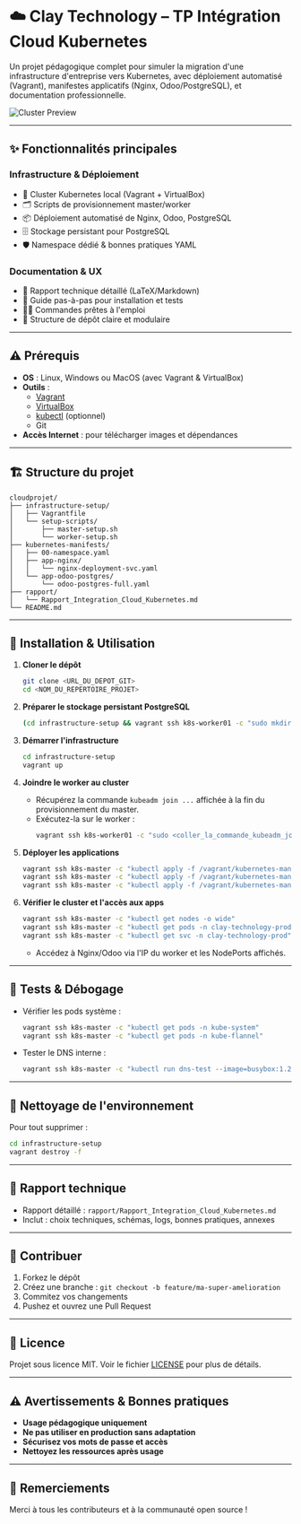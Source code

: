 # ☁️ Clay Technology – TP Intégration Cloud Kubernetes

Un projet pédagogique complet pour simuler la migration d'une infrastructure d'entreprise vers Kubernetes, avec déploiement automatisé (Vagrant), manifestes applicatifs (Nginx, Odoo/PostgreSQL), et documentation professionnelle.

![Cluster Preview](https://raw.githubusercontent.com/your-org/your-repo/main/.github/images/cluster-preview.png)

---

## ✨ Fonctionnalités principales

### Infrastructure & Déploiement
- 🚀 Cluster Kubernetes local (Vagrant + VirtualBox)
- 🗂️ Scripts de provisionnement master/worker
- 📦 Déploiement automatisé de Nginx, Odoo, PostgreSQL
- 🗄️ Stockage persistant pour PostgreSQL
- 🛡️ Namespace dédié & bonnes pratiques YAML

### Documentation & UX
- 📖 Rapport technique détaillé (LaTeX/Markdown)
- 📝 Guide pas-à-pas pour installation et tests
- 🧑‍💻 Commandes prêtes à l'emploi
- 🧩 Structure de dépôt claire et modulaire

---

## ⚠️ Prérequis

- **OS** : Linux, Windows ou MacOS (avec Vagrant & VirtualBox)
- **Outils** :
  - [Vagrant](https://www.vagrantup.com/downloads.html)
  - [VirtualBox](https://www.virtualbox.org/wiki/Downloads)
  - [kubectl](https://kubernetes.io/docs/tasks/tools/) (optionnel)
  - Git
- **Accès Internet** : pour télécharger images et dépendances

---

## 🏗️ Structure du projet

```
cloudprojet/
├── infrastructure-setup/
│   ├── Vagrantfile
│   └── setup-scripts/
│       ├── master-setup.sh
│       └── worker-setup.sh
├── kubernetes-manifests/
│   ├── 00-namespace.yaml
│   ├── app-nginx/
│   │   └── nginx-deployment-svc.yaml
│   └── app-odoo-postgres/
│       └── odoo-postgres-full.yaml
├── rapport/
│   └── Rapport_Integration_Cloud_Kubernetes.md
└── README.md
```

---

## 🚀 Installation & Utilisation

1. **Cloner le dépôt**
   ```bash
   git clone <URL_DU_DEPOT_GIT>
   cd <NOM_DU_REPERTOIRE_PROJET>
   ```

2. **Préparer le stockage persistant PostgreSQL**
   ```bash
   (cd infrastructure-setup && vagrant ssh k8s-worker01 -c "sudo mkdir -p /mnt/data-postgres-pv && sudo chmod -R 777 /mnt/data-postgres-pv")
   ```

3. **Démarrer l'infrastructure**
   ```bash
   cd infrastructure-setup
   vagrant up
   ```

4. **Joindre le worker au cluster**
   - Récupérez la commande `kubeadm join ...` affichée à la fin du provisionnement du master.
   - Exécutez-la sur le worker :
     ```bash
     vagrant ssh k8s-worker01 -c "sudo <coller_la_commande_kubeadm_join_ici>"
     ```

5. **Déployer les applications**
   ```bash
   vagrant ssh k8s-master -c "kubectl apply -f /vagrant/kubernetes-manifests/00-namespace.yaml"
   vagrant ssh k8s-master -c "kubectl apply -f /vagrant/kubernetes-manifests/app-nginx/nginx-deployment-svc.yaml -n clay-technology-prod"
   vagrant ssh k8s-master -c "kubectl apply -f /vagrant/kubernetes-manifests/app-odoo-postgres/odoo-postgres-full.yaml -n clay-technology-prod"
   ```

6. **Vérifier le cluster et l'accès aux apps**
   ```bash
   vagrant ssh k8s-master -c "kubectl get nodes -o wide"
   vagrant ssh k8s-master -c "kubectl get pods -n clay-technology-prod -o wide"
   vagrant ssh k8s-master -c "kubectl get svc -n clay-technology-prod"
   ```
   - Accédez à Nginx/Odoo via l'IP du worker et les NodePorts affichés.

---

## 🧪 Tests & Débogage

- Vérifier les pods système :
  ```bash
  vagrant ssh k8s-master -c "kubectl get pods -n kube-system"
  vagrant ssh k8s-master -c "kubectl get pods -n kube-flannel"
  ```
- Tester le DNS interne :
  ```bash
  vagrant ssh k8s-master -c "kubectl run dns-test --image=busybox:1.28 --rm -it --restart=Never -- nslookup kubernetes.default.svc.cluster.local"
  ```

---

## 🧹 Nettoyage de l'environnement

Pour tout supprimer :
```bash
cd infrastructure-setup
vagrant destroy -f
```

---

## 📖 Rapport technique

- Rapport détaillé : `rapport/Rapport_Integration_Cloud_Kubernetes.md`
- Inclut : choix techniques, schémas, logs, bonnes pratiques, annexes

---

## 🤝 Contribuer

1. Forkez le dépôt
2. Créez une branche : `git checkout -b feature/ma-super-amelioration`
3. Commitez vos changements
4. Pushez et ouvrez une Pull Request

---

## 📝 Licence

Projet sous licence MIT. Voir le fichier [LICENSE](LICENSE) pour plus de détails.

---

## ⚠️ Avertissements & Bonnes pratiques

- **Usage pédagogique uniquement**
- **Ne pas utiliser en production sans adaptation**
- **Sécurisez vos mots de passe et accès**
- **Nettoyez les ressources après usage**

---

## 🙏 Remerciements

Merci à tous les contributeurs et à la communauté open source !
